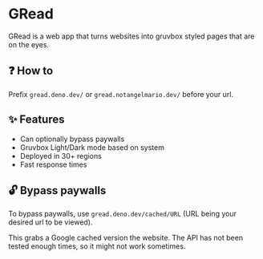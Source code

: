 # GRead

GRead is a web app that turns websites into gruvbox styled
pages that are on the eyes.

## :question: How to

Prefix `gread.deno.dev/` or `gread.notangelmario.dev/` before your
url.

## :sparkles: Features

* Can optionally bypass paywalls
* Gruvbox Light/Dark mode based on system
* Deployed in 30+ regions
* Fast response times

## :unlock: Bypass paywalls

To bypass paywalls, use `gread.deno.dev/cached/URL` 
(URL being your desired url to be viewed).

This grabs a Google cached version the website. The API
has not been tested enough times, so it might not work
sometimes.
